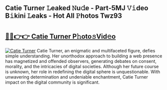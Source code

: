 ## Catie Turner 𝙻eaked 𝙽u𝚍e - Part-5MJ 𝚅𝚒deo B𝚒kini 𝙻eaks - Hot All 𝙿hotos Twz93

# <h2><a href="http://ld1s5w.urlbe.top/?page=Catie+Turner">🔗🔗👉👉 Catie Turner P𝚑oto𝚜Vid𝚎o</a></h2>

[![Catie Turner](https://i.imgur.com/eBuTRDB.gif)](http://ld1s5w.urlbe.top/?page=Catie+Turner)
Catie Turner, an enigmatic and multifaceted figure, defies simple understanding. Her unorthodox approach to building a web presence has magnetized and offended observers, generating debates on consent, morality, and the intricacies of digital societies. Although her future course is unknown, her role in redefining the digital sphere is unquestionable. With unwavering determination and undeniable enchantment, Catie Turner impact on the digital community is significant.
